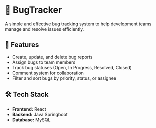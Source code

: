 # 🐞 BugTracker

A simple and effective bug tracking system to help development teams manage and resolve issues efficiently.

## 🚀 Features

- Create, update, and delete bug reports
- Assign bugs to team members
- Track bug statuses (Open, In Progress, Resolved, Closed)
- Comment system for collaboration
- Filter and sort bugs by priority, status, or assignee

## 🛠 Tech Stack

- **Frontend:** React
- **Backend:** Java Springboot
- **Database:**  MySQL
